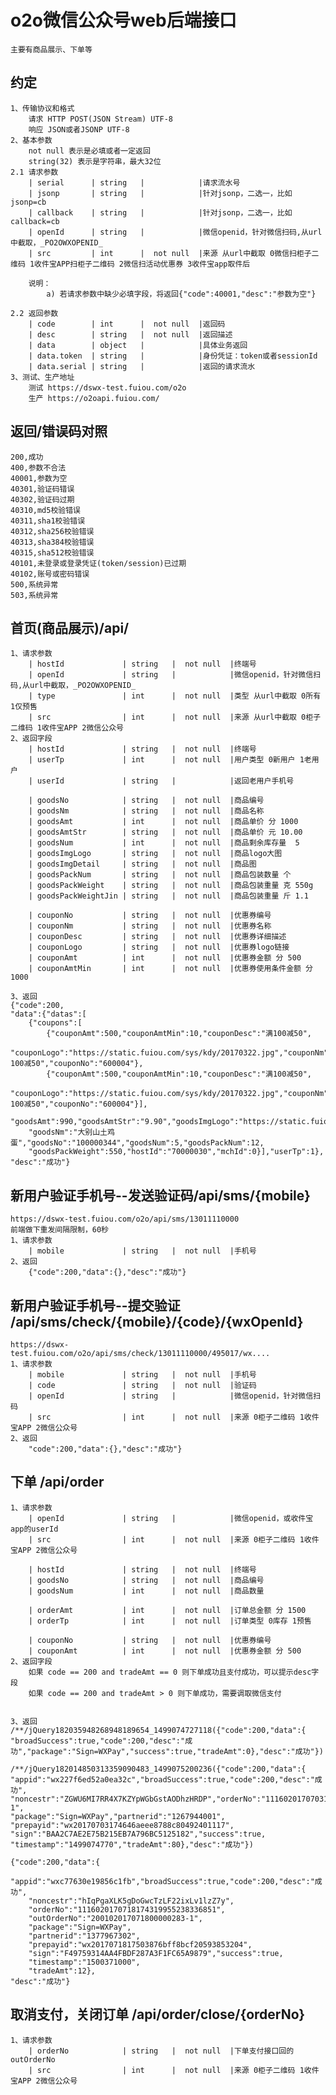 # o2o微信公众号web后端接口
    主要有商品展示、下单等
## 约定
    1、传输协议和格式 
        请求 HTTP POST(JSON Stream) UTF-8
        响应 JSON或者JSONP UTF-8
    2、基本参数
        not null 表示是必填或者一定返回
        string(32) 表示是字符串，最大32位
    2.1 请求参数        
        | serial      | string   |            |请求流水号
        | jsonp       | string   |            |针对jsonp，二选一，比如jsonp=cb
        | callback    | string   |            |针对jsonp，二选一，比如callback=cb
        | openId      | string   |            |微信openid，针对微信扫码,从url中截取，_PO2OWXOPENID_
        | src         | int      |  not null  |来源 从url中截取 0微信扫柜子二维码 1收件宝APP扫柜子二维码 2微信扫活动优惠券 3收件宝app取件后
        
        说明：
            a) 若请求参数中缺少必填字段，将返回{"code":40001,"desc":"参数为空"}
        
    2.2 返回参数
        | code        | int      |  not null  |返回码 
        | desc        | string   |  not null  |返回描述 
        | data        | object   |            |具体业务返回 
        | data.token  | string   |            |身份凭证：token或者sessionId 
        | data.serial | string   |            |返回的请求流水 
    3、测试、生产地址
        测试 https://dswx-test.fuiou.com/o2o
        生产 https://o2oapi.fuiou.com/
   
## 返回/错误码对照
    200,成功
    400,参数不合法
    40001,参数为空
    40301,验证码错误
    40302,验证码过期
    40310,md5校验错误
    40311,sha1校验错误
    40312,sha256校验错误
    40313,sha384校验错误
    40315,sha512校验错误
    40101,未登录或登录凭证(token/session)已过期
    40102,账号或密码错误
    500,系统异常
    503,系统异常

        
## 首页(商品展示)/api/
    1、请求参数
        | hostId             | string   |  not null  |终端号
        | openId             | string   |            |微信openid，针对微信扫码,从url中截取，_PO2OWXOPENID_
        | type               | int      |  not null  |类型 从url中截取 0所有 1仅预售
        | src                | int      |  not null  |来源 从url中截取 0柜子二维码 1收件宝APP 2微信公众号
    2、返回字段 
        | hostId             | string   |  not null  |终端号
        | userTp             | int      |  not null  |用户类型 0新用户 1老用户
        | userId             | string   |            |返回老用户手机号
        
        | goodsNo            | string   |  not null  |商品编号
        | goodsNm            | string   |  not null  |商品名称
        | goodsAmt           | int      |  not null  |商品单价 分 1000
        | goodsAmtStr        | string   |  not null  |商品单价 元 10.00
        | goodsNum           | int      |  not null  |商品剩余库存量  5
        | goodsImgLogo       | string   |  not null  |商品logo大图
        | goodsImgDetail     | string   |  not null  |商品图
        | goodsPackNum       | string   |  not null  |商品包装数量 个
        | goodsPackWeight    | string   |  not null  |商品包装重量 克 550g
        | goodsPackWeightJin | string   |  not null  |商品包装重量 斤 1.1
        
        | couponNo           | string   |  not null  |优惠券编号
        | couponNm           | string   |  not null  |优惠券名称
        | couponDesc         | string   |  not null  |优惠券详细描述
        | couponLogo         | string   |  not null  |优惠券logo链接
        | couponAmt          | int      |  not null  |优惠券金额 分 500
        | couponAmtMin       | int      |  not null  |优惠券使用条件金额 分 1000
    
    3、返回
    {"code":200,
    "data":{"datas":[
        {"coupons":[
            {"couponAmt":500,"couponAmtMin":10,"couponDesc":"满100减50",
                "couponLogo":"https://static.fuiou.com/sys/kdy/20170322.jpg","couponNm":"满100减50","couponNo":"600004"},
            {"couponAmt":500,"couponAmtMin":10,"couponDesc":"满100减50",
                "couponLogo":"https://static.fuiou.com/sys/kdy/20170322.jpg","couponNm":"满100减50","couponNo":"600004"}],
        "goodsAmt":990,"goodsAmtStr":"9.90","goodsImgLogo":"https://static.fuiou.com/sys/kdy/20170322.jpg",
        "goodsNm":"大别山土鸡蛋","goodsNo":"100000344","goodsNum":5,"goodsPackNum":12,
        "goodsPackWeight":550,"hostId":"70000030","mchId":0}],"userTp":1},
    "desc":"成功"}



## 新用户验证手机号--发送验证码/api/sms/{mobile}
    https://dswx-test.fuiou.com/o2o/api/sms/13011110000
    前端做下重发间隔限制，60秒
    1、请求参数
        | mobile             | string   |  not null  |手机号
    2、返回 
        {"code":200,"data":{},"desc":"成功"}

## 新用户验证手机号--提交验证 /api/sms/check/{mobile}/{code}/{wxOpenId}
    https://dswx-test.fuiou.com/o2o/api/sms/check/13011110000/495017/wx....
    1、请求参数
        | mobile             | string   |  not null  |手机号
        | code               | string   |  not null  |验证码
        | openId             | string   |            |微信openid，针对微信扫码
        | src                | int      |  not null  |来源 0柜子二维码 1收件宝APP 2微信公众号
    2、返回 
        "code":200,"data":{},"desc":"成功"}
        
        
## 下单 /api/order
    1、请求参数
        | openId             | string   |            |微信openid，或收件宝app的userId
        | src                | int      |  not null  |来源 0柜子二维码 1收件宝APP 2微信公众号        
        
        | hostId             | string   |  not null  |终端号
        | goodsNo            | string   |  not null  |商品编号
        | goodsNum           | int      |  not null  |商品数量
        
        | orderAmt           | int      |  not null  |订单总金额 分 1500
        | orderTp            | int      |  not null  |订单类型 0库存 1预售
        
        | couponNo           | string   |  not null  |优惠券编号
        | couponAmt          | int      |  not null  |优惠券金额 分 500
    2、返回字段 
        如果 code == 200 and tradeAmt == 0 则下单成功且支付成功，可以提示desc字段
        如果 code == 200 and tradeAmt > 0 则下单成功，需要调取微信支付
        
    
    3、返回
    /**/jQuery182035948268948189654_1499074727118({"code":200,"data":{
    "broadSuccess":true,"code":200,"desc":"成功","package":"Sign=WXPay","success":true,"tradeAmt":0},"desc":"成功"})
        
    /**/jQuery182014850313359090483_1499075200236({"code":200,"data":{
    "appid":"wx227f6ed52a0ea32c","broadSuccess":true,"code":200,"desc":"成功",
    "noncestr":"ZGWU6MI7RR4X7KZYpWGbGstAODhzHRDP","orderNo":"1116020170703173930310064857666","outOrderNo":"200002017070300001276-1",
    "package":"Sign=WXPay","partnerid":"1267944001",
    "prepayid":"wx20170703174646aeee8788c80492401117",
    "sign":"BAA2C7AE2E75B215EB7A796BC5125182","success":true,
    "timestamp":"1499074770","tradeAmt":80},"desc":"成功"})
    
    {"code":200,"data":{
        "appid":"wxc77630e19856c1fb","broadSuccess":true,"code":200,"desc":"成功",
        "noncestr":"hIqPgaXLK5gDoGwcTzLF22ixLv1lzZ7y",
        "orderNo":"1116020170718174319955238336851",
        "outOrderNo":"200102017071800000283-1",
        "package":"Sign=WXPay",
        "partnerid":"1377967302",
        "prepayid":"wx2017071817503876bff8bcf20593853204",
        "sign":"F49759314AA4FBDF287A3F1FC65A9879","success":true,
        "timestamp":"1500371000",
        "tradeAmt":12},
    "desc":"成功"}
    
## 取消支付，关闭订单 /api/order/close/{orderNo}
    1、请求参数
        | orderNo            | string   |  not null  |下单支付接口回的 outOrderNo
        | src                | int      |  not null  |来源 0柜子二维码 1收件宝APP 2微信公众号 